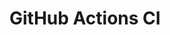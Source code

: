 # GitHub Actions CI
































































































































































































































































































































































































































































































































